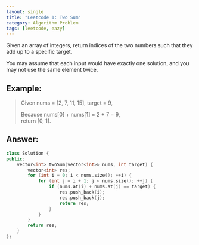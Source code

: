 ```yaml
---
layout: single
title: "Leetcode 1: Two Sum"
category: Algorithm Problem
tags: [leetcode, eazy]
---
```


Given an array of integers, return indices of the two numbers such that they add up to a specific target.

You may assume that each input would have exactly one solution, and you may not use the same element twice.

## Example:
> Given nums = [2, 7, 11, 15], target = 9,
>
> Because nums[0] + nums[1] = 2 + 7 = 9,  
> return [0, 1].

## Answer:
```cpp
class Solution {
public:
    vector<int> twoSum(vector<int>& nums, int target) {
        vector<int> res;
        for (int i = 0; i < nums.size(); ++i) {
            for (int j = i + 1; j < nums.size(); ++j) {
                if (nums.at(i) + nums.at(j) == target) {
                    res.push_back(i);
                    res.push_back(j);
                    return res;
                }
            }
        }
        return res;
    }
};
```